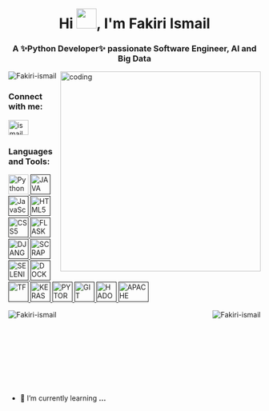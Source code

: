<h1 align="center">Hi <img src="https://raw.githubusercontent.com/iampavangandhi/iampavangandhi/master/gifs/Hi.gif" width="40px">, I'm Fakiri Ismail</h1>
<h3 align="center">A ✨Python Developer✨ passionate Software Engineer, AI and Big Data</h3>

<img align="right" alt="coding" width="400" src="https://user-images.githubusercontent.com/59510748/208265594-28038028-1819-40f2-8fe3-80111082de78.gif">

<p align="left"> <img src="https://komarev.com/ghpvc/?username=fakiri-ismail&label=Profile%20views&color=0e75b6&style=flat" alt="Fakiri-ismail" /> </p>

<h3 align="left">Connect with me:</h3>
<p align="left">
  <a href="https://www.linkedin.com/in/ismail-fakiri/" target="blank"> <img align="center" src="https://raw.githubusercontent.com/rahuldkjain/github-profile-readme-generator/master/src/images/icons/Social/linked-in-alt.svg" alt="ismail fakiri" height="30" width="40" /> </a>
</p>

<h3 align="left">Languages and Tools:</h3>
<p align="left">
  <a href="https://www.python.org/" target="_blank" rel="noreferrer">
    <img src="https://user-images.githubusercontent.com/59510748/208266030-1dfa28a0-687e-4764-b6da-f42b379d538f.png" alt="Python" width="40" height="40"/>
  </a>
  <a href="" target="_blank" rel="noreferrer">
    <img src="https://user-images.githubusercontent.com/59510748/208266296-4824199e-0885-478a-ac12-d1687c1d548e.png" alt="JAVA" width="40" height="40"/>
  </a>
  <a href="" target="_blank" rel="noreferrer">
    <img src="https://user-images.githubusercontent.com/59510748/208266470-3617b90c-af92-4987-8e98-b8eecce780fb.png" alt="JavaScript" width="40" height="40"/>
  </a>
  <a href="" target="_blank" rel="noreferrer">
    <img src="https://user-images.githubusercontent.com/59510748/208266518-9b901ad2-00c5-463b-88f6-3ff0465f8ed1.png" alt="HTML5" width="40" height="40"/>
  </a>
  <a href="" target="_blank" rel="noreferrer">
    <img src="https://user-images.githubusercontent.com/59510748/208266544-bbc9e299-ada9-4130-a98a-e5653ae26157.png" alt="CSS5" width="40" height="40"/>
  </a>
  <a href="" target="_blank" rel="noreferrer">
    <img src="https://user-images.githubusercontent.com/59510748/208266791-31264cfd-46e6-4cc2-a510-878c7abfa444.png" alt="FLASK" width="40" height="40"/>
  </a>
  <a href="" target="_blank" rel="noreferrer">
    <img src="https://user-images.githubusercontent.com/59510748/208266809-9e33f57b-261c-4a39-99f7-20efbef0ec0f.png" alt="DJANGO" width="40" height="40"/>
  </a>
  <a href="" target="_blank" rel="noreferrer">
    <img src="https://user-images.githubusercontent.com/59510748/208266837-4ad036f7-e3c8-4958-9e5b-596b7e1d9084.png" alt="SCRAPY" width="40" height="40"/>
  </a>
  <a href="" target="_blank" rel="noreferrer">
    <img src="https://user-images.githubusercontent.com/59510748/208266864-0390effd-2d41-44f8-9aa0-cc6eb4ab66b5.png" alt="SELENIUM" width="40" height="40"/>
  </a>
  <a href="" target="_blank" rel="noreferrer">
    <img src="https://user-images.githubusercontent.com/59510748/208267007-1c94fd40-25ca-41a2-a3d6-a1db654b448e.png" alt="DOCKER" width="40" height="40"/>
  </a>
  <a href="" target="_blank" rel="noreferrer">
    <img src="https://user-images.githubusercontent.com/59510748/208267078-59ee81c5-c360-40c0-9940-5ffba0299c7e.png" alt="TF" width="40" height="40"/>
  </a>
  <a href="" target="_blank" rel="noreferrer">
    <img src="https://user-images.githubusercontent.com/59510748/208267091-28e474c2-5a98-485a-b6a9-b35c87d8d8ab.png" alt="KERAS" width="40" height="40"/>
  </a>
  <a href="" target="_blank" rel="noreferrer">
    <img src="https://user-images.githubusercontent.com/59510748/208267147-c48b6b02-01cd-4b31-bbd0-6de3e4a658bd.png" alt="PYTORCH" width="40" height="40"/>
  </a>
  <a href="" target="_blank" rel="noreferrer">
    <img src="https://user-images.githubusercontent.com/59510748/208267290-90aa9a07-9002-464d-b317-972b71d4d318.png" alt="GIT" width="40" height="40"/>
  </a>
  <a href="" target="_blank" rel="noreferrer">
    <img src="https://user-images.githubusercontent.com/59510748/208267206-4a934115-75ed-48fd-89f0-b42a9cbf4313.png" alt="HADOOP" width="40" height="40"/>
  </a>
  <a href="" target="_blank" rel="noreferrer">
    <img src="https://user-images.githubusercontent.com/59510748/208267203-dcfe62c1-f2cc-413b-b063-11a8bcea9626.png" alt="APACHE SPARK" width="60" height="40"/>
  </a>
 </p>

<p>
  <img align="left" src="https://github-readme-streak-stats.herokuapp.com?user=Fakiri-ismail&theme=yeblu" alt="Fakiri-ismail"/>
  <img align="right" src="https://github-readme-stats.vercel.app/api/top-langs?username=Fakiri-ismail&show_icons=true&locale=en&layout=compact&theme=yeblu" alt="Fakiri-ismail"/>
</p>
</br></br></br></br></br></br></br></br></br>
  
- 🌱 I’m currently learning **...**
